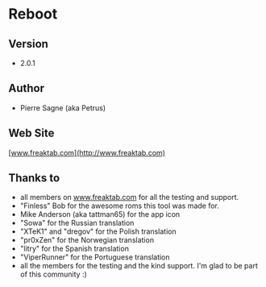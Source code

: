 # Reboot #

## Version ##

* 2.0.1

## Author ##

* Pierre Sagne (aka Petrus)

## Web Site ##

[www.freaktab.com](http://www.freaktab.com)

## Thanks to ##

* all members on www.freaktab.com for all the testing and support.
* "Finless" Bob for the awesome roms this tool was made for.
* Mike Anderson (aka tattman65) for the app icon
* "Sowa" for the Russian translation
* "XTeK1" and "dregov" for the Polish translation
* "pr0xZen" for the Norwegian translation
* "litry" for the Spanish translation
* "ViperRunner" for the Portuguese translation
* all the members for the testing and the kind support. I'm glad to be part of this community :)
